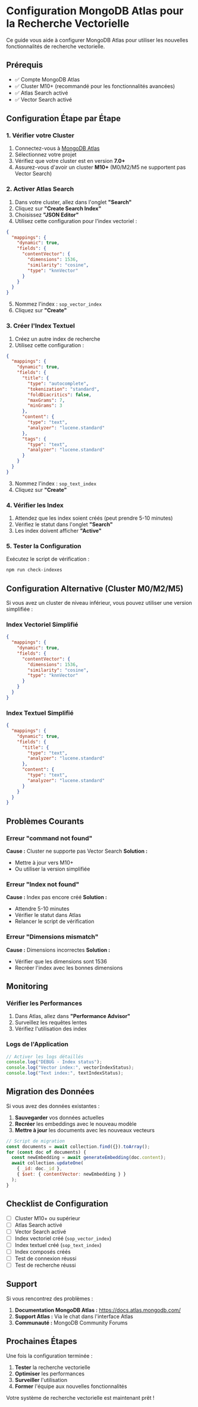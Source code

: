# Configuration MongoDB Atlas pour la Recherche Vectorielle

Ce guide vous aide à configurer MongoDB Atlas pour utiliser les nouvelles fonctionnalités de recherche vectorielle.

## Prérequis

- ✅ Compte MongoDB Atlas
- ✅ Cluster M10+ (recommandé pour les fonctionnalités avancées)
- ✅ Atlas Search activé
- ✅ Vector Search activé

## Configuration Étape par Étape

### 1. Vérifier votre Cluster

1. Connectez-vous à [MongoDB Atlas](https://cloud.mongodb.com)
2. Sélectionnez votre projet
3. Vérifiez que votre cluster est en version **7.0+**
4. Assurez-vous d'avoir un cluster **M10+** (M0/M2/M5 ne supportent pas Vector Search)

### 2. Activer Atlas Search

1. Dans votre cluster, allez dans l'onglet **"Search"**
2. Cliquez sur **"Create Search Index"**
3. Choisissez **"JSON Editor"**
4. Utilisez cette configuration pour l'index vectoriel :

```json
{
  "mappings": {
    "dynamic": true,
    "fields": {
      "contentVector": {
        "dimensions": 1536,
        "similarity": "cosine",
        "type": "knnVector"
      }
    }
  }
}
```

5. Nommez l'index : `sop_vector_index`
6. Cliquez sur **"Create"**

### 3. Créer l'Index Textuel

1. Créez un autre index de recherche
2. Utilisez cette configuration :

```json
{
  "mappings": {
    "dynamic": true,
    "fields": {
      "title": {
        "type": "autocomplete",
        "tokenization": "standard",
        "foldDiacritics": false,
        "maxGrams": 7,
        "minGrams": 3
      },
      "content": {
        "type": "text",
        "analyzer": "lucene.standard"
      },
      "tags": {
        "type": "text",
        "analyzer": "lucene.standard"
      }
    }
  }
}
```

3. Nommez l'index : `sop_text_index`
4. Cliquez sur **"Create"**

### 4. Vérifier les Index

1. Attendez que les index soient créés (peut prendre 5-10 minutes)
2. Vérifiez le statut dans l'onglet **"Search"**
3. Les index doivent afficher **"Active"**

### 5. Tester la Configuration

Exécutez le script de vérification :

```bash
npm run check-indexes
```

## Configuration Alternative (Cluster M0/M2/M5)

Si vous avez un cluster de niveau inférieur, vous pouvez utiliser une version simplifiée :

### Index Vectoriel Simplifié

```json
{
  "mappings": {
    "dynamic": true,
    "fields": {
      "contentVector": {
        "dimensions": 1536,
        "similarity": "cosine",
        "type": "knnVector"
      }
    }
  }
}
```

### Index Textuel Simplifié

```json
{
  "mappings": {
    "dynamic": true,
    "fields": {
      "title": {
        "type": "text",
        "analyzer": "lucene.standard"
      },
      "content": {
        "type": "text",
        "analyzer": "lucene.standard"
      }
    }
  }
}
```

## Problèmes Courants

### Erreur "command not found"

**Cause :** Cluster ne supporte pas Vector Search
**Solution :** 
- Mettre à jour vers M10+
- Ou utiliser la version simplifiée

### Erreur "Index not found"

**Cause :** Index pas encore créé
**Solution :**
- Attendre 5-10 minutes
- Vérifier le statut dans Atlas
- Relancer le script de vérification

### Erreur "Dimensions mismatch"

**Cause :** Dimensions incorrectes
**Solution :**
- Vérifier que les dimensions sont 1536
- Recréer l'index avec les bonnes dimensions

## Monitoring

### Vérifier les Performances

1. Dans Atlas, allez dans **"Performance Advisor"**
2. Surveillez les requêtes lentes
3. Vérifiez l'utilisation des index

### Logs de l'Application

```javascript
// Activer les logs détaillés
console.log("DEBUG - Index status");
console.log("Vector index:", vectorIndexStatus);
console.log("Text index:", textIndexStatus);
```

## Migration des Données

Si vous avez des données existantes :

1. **Sauvegarder** vos données actuelles
2. **Recréer** les embeddings avec le nouveau modèle
3. **Mettre à jour** les documents avec les nouveaux vecteurs

```javascript
// Script de migration
const documents = await collection.find({}).toArray();
for (const doc of documents) {
  const newEmbedding = await generateEmbedding(doc.content);
  await collection.updateOne(
    { _id: doc._id },
    { $set: { contentVector: newEmbedding } }
  );
}
```

## Checklist de Configuration

- [ ] Cluster M10+ ou supérieur
- [ ] Atlas Search activé
- [ ] Vector Search activé
- [ ] Index vectoriel créé (`sop_vector_index`)
- [ ] Index textuel créé (`sop_text_index`)
- [ ] Index composés créés
- [ ] Test de connexion réussi
- [ ] Test de recherche réussi

## Support

Si vous rencontrez des problèmes :

1. **Documentation MongoDB Atlas :** https://docs.atlas.mongodb.com/
2. **Support Atlas :** Via le chat dans l'interface Atlas
3. **Communauté :** MongoDB Community Forums

## Prochaines Étapes

Une fois la configuration terminée :

1. **Tester** la recherche vectorielle
2. **Optimiser** les performances
3. **Surveiller** l'utilisation
4. **Former** l'équipe aux nouvelles fonctionnalités

Votre système de recherche vectorielle est maintenant prêt ! 